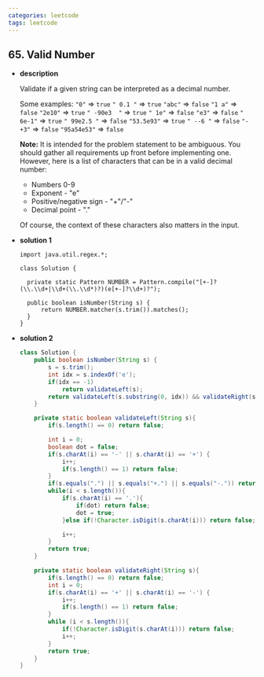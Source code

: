 ```yaml
---
categories: leetcode
tags: leetcode
---
```




## 65. Valid Number

* **description**

  Validate if a given string can be interpreted as a decimal number.

  Some examples:
  `"0"` => `true`
  `" 0.1 "` => `true`
  `"abc"` => `false`
  `"1 a"` => `false`
  `"2e10"` => `true`
  `" -90e3  "` => `true`
  `" 1e"` => `false`
  `"e3"` => `false`
  `" 6e-1"` => `true`
  `" 99e2.5 "` => `false`
  `"53.5e93"` => `true`
  `" --6 "` => `false`
  `"-+3"` => `false`
  `"95a54e53"` => `false`

  **Note:** It is intended for the problem statement to be ambiguous. You should gather all requirements up front before implementing one. However, here is a list of characters that can be in a valid decimal number:

  - Numbers 0-9
  - Exponent - "e"
  - Positive/negative sign - "+"/"-"
  - Decimal point - "."

  Of course, the context of these characters also matters in the input.

* **solution 1**

  ```java\
  import java.util.regex.*;
  
  class Solution {
  
  	private static Pattern NUMBER = Pattern.compile("[+-]?(\\.\\d+|\\d+(\\.\\d*)?)(e[+-]?\\d+)?");
  
  	public boolean isNumber(String s) {
  		return NUMBER.matcher(s.trim()).matches();
  	}
  }
  ```

* **solution 2**

  ```java
  class Solution {
      public boolean isNumber(String s) {
          s = s.trim();
          int idx = s.indexOf('e');
          if(idx == -1)
              return validateLeft(s);
          return validateLeft(s.substring(0, idx)) && validateRight(s.substring(idx + 1));
      }
  
      private static boolean validateLeft(String s){
          if(s.length() == 0) return false;
  
          int i = 0;
          boolean dot = false;
          if(s.charAt(i) == '-' || s.charAt(i) == '+') {
              i++;
              if(s.length() == 1) return false;
          }
          if(s.equals(".") || s.equals("+.") || s.equals("-.")) return false;
          while(i < s.length()){
              if(s.charAt(i) == '.'){
                  if(dot) return false;
                  dot = true;
              }else if(!Character.isDigit(s.charAt(i))) return false;
  
              i++;
          }
          return true;
      }
  
      private static boolean validateRight(String s){
          if(s.length() == 0) return false;
          int i = 0;
          if(s.charAt(i) == '+' || s.charAt(i) == '-') {
              i++;
              if(s.length() == 1) return false;
          }
          while (i < s.length()){
              if(!Character.isDigit(s.charAt(i))) return false;
              i++;
          }
          return true;
      }
  } 
  ```

  